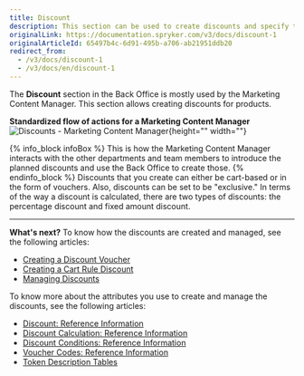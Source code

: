 ```yaml
---
title: Discount
description: This section can be used to create discounts and specify their types, vouchers, and cart rules, as well as to define what and when to apply the discount to.
originalLink: https://documentation.spryker.com/v3/docs/discount-1
originalArticleId: 65497b4c-6d91-495b-a706-ab21951ddb20
redirect_from:
  - /v3/docs/discount-1
  - /v3/docs/en/discount-1
---
```


The **Discount** section in the Back Office is mostly used by the Marketing Content Manager.
This section allows creating discounts for products.

**Standardized flow of actions for a Marketing Content Manager**
![Discounts - Marketing Content Manager](https://spryker.s3.eu-central-1.amazonaws.com/docs/User+Guides/Back+Office+User+Guides/Discount/discounts-section.png){height="" width=""}

{% info_block infoBox %}
This is how the Marketing Content Manager interacts with the other departments and team members to introduce the planned discounts and use the Back Office to create those.
{% endinfo_block %}
Discounts that you create can either be cart-based or in the form of vouchers. Also, discounts can be set to be "exclusive."
In terms of the way a discount is calculated, there are two types of discounts: the percentage discount and fixed amount discount.

* * *
**What's next?**
To know how the discounts are created and managed, see the following articles:
* [Creating a Discount Voucher](/docs/scos/user/user-guides/201907.0/back-office-user-guide/discount/creating-a-discount/creating-a-discount-voucher.html)
* [Creating a Cart Rule Discount](/docs/scos/user/user-guides/201907.0/back-office-user-guide/discount/creating-a-discount/creating-a-cart-rule-discount.html)
* [Managing Discounts](/docs/scos/user/user-guides/201907.0/back-office-user-guide/discount/managing-discounts.html)

To know more about the attributes you use to create and manage the discounts, see the following articles:
* [Discount: Reference Information](/docs/scos/user/user-guides/201907.0/back-office-user-guide/discount/references/discount-reference-information.html)
* [Discount Calculation: Reference Information](/docs/scos/user/user-guides/201907.0/back-office-user-guide/discount/references/discount-calculation-reference-information.html)
* [Discount Conditions: Reference Information](/docs/scos/user/user-guides/201907.0/back-office-user-guide/discount/references/discount-conditions-reference-information.html)
* [Voucher Codes: Reference Information](/docs/scos/user/user-guides/201907.0/back-office-user-guide/discount/references/voucher-codes-reference-information.html)
* [Token Description Tables](/docs/scos/user/user-guides/201907.0/back-office-user-guide/discount/references/token-description-tables.html)
